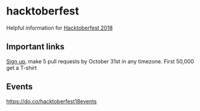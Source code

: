 # hacktoberfest
Helpful information for [Hacktoberfest 2018](https://hacktoberfest.digitalocean.com/)

## Important links
[Sign up](https://hacktoberfest.digitalocean.com/), make 5 pull requests by October 31st in any timezone. First 50,000 get a T-shirt

## Events
https://do.co/hacktoberfest18events
